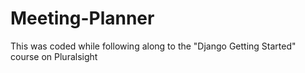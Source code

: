 # Meeting-Planner

This was coded while following along to the "Django Getting Started" course on Pluralsight
